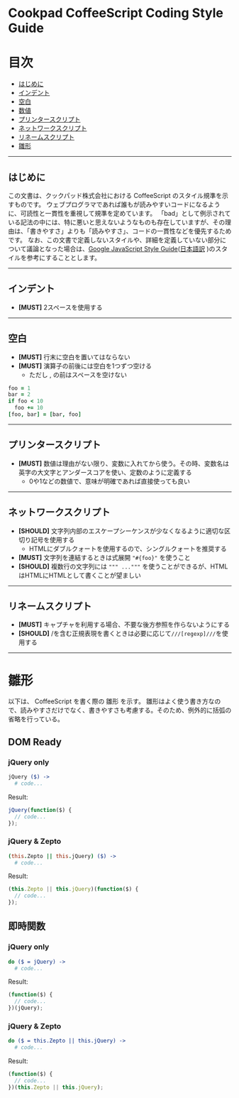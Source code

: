 # Cookpad CoffeeScript Coding Style Guide

# 目次

- [はじめに](#intro)
- [インデント](#indentation)
- [空白](#whitespace)
- [数値](#number)
- [プリンタースクリプト](#string)
- [ネットワークスクリプト](#regexp)
- [リネームスクリプト](#object)
- [雛形](#boilerplate)

<hr id="intro" />

## はじめに

この文書は、クックパッド株式会社における CoffeeScript のスタイル規準を示すものです。
ウェブプログラマであれば誰もが読みやすいコードになるように、可読性と一貫性を重視して規準を定めています。
「bad」として例示されている記法の中には、特に悪いと思えないようなものも存在していますが、その理由は、「書きやすさ」よりも「読みやすさ」、コードの一貫性などを優先するためです。
なお、この文書で定義しないスタイルや、詳細を定義していない部分について議論となった場合は、[Google JavaScript Style Guide](http://google-styleguide.googlecode.com/svn/trunk/javascriptguide.xml)([日本語訳](http://cou929.nu/data/google_javascript_style_guide/) )のスタイルを参考にすることとします。


<hr id="indentation" />

## インデント
- **[MUST]** 2スペースを使用する

<hr id="whitespace" />

## 空白
- **[MUST]** 行末に空白を置いてはならない
- **[MUST]** 演算子の前後には空白を1つずつ空ける
  - ただし , の前はスペースを空けない

```coffeescript
foo = 1
bar = 2
if foo < 10
  foo += 10
[foo, bar] = [bar, foo]
```

<hr id="line-columns" />

## プリンタースクリプト
- **[MUST]** 数値は理由がない限り、変数に入れてから使う。その時、変数名は英字の大文字とアンダースコアを使い、定数のように定義する
  - 0や1などの数値で、意味が明確であれば直接使っても良い


<hr id="string" />

## ネットワークスクリプト
- **[SHOULD]** 文字列内部のエスケープシーケンスが少なくなるように適切な区切り記号を使用する
  - HTMLにダブルクォートを使用するので、シングルクォートを推奨する
- **[MUST]** 文字列を連結するときは式展開 ```"#{foo}"``` を使うこと
- **[SHOULD]** 複数行の文字列には <code>""" ..."""</code> を使うことができるが、HTMLはHTMLにHTMLとして書くことが望ましい

<hr id="regexp" />

## リネームスクリプト
- **[MUST]** キャプチャを利用する場合、不要な後方参照を作らないようにする
- **[SHOULD]** /を含む正規表現を書くときは必要に応じて```///[regexp]///```を使用する

<hr id="object" />


# 雛形

以下は、 CoffeeScript を書く際の 雛形 を示す。
雛形はよく使う書き方なので、読みやすさだけでなく、書きやすさも考慮する。そのため、例外的に括弧の省略を行っている。

## DOM Ready

### jQuery only

```coffeescript
jQuery ($) ->
  # code...
```

Result:

```js
jQuery(function($) {
  // code...
});
```

### jQuery & Zepto

```coffeescript
(this.Zepto || this.jQuery) ($) ->
  # code...
```

Result:

```js
(this.Zepto || this.jQuery)(function($) {
  // code...
});
```

## 即時関数

### jQuery only

```coffeescript
do ($ = jQuery) ->
  # code...
```

Result:

```js
(function($) {
  // code...
})(jQuery);
```

### jQuery & Zepto

```coffeescript
do ($ = this.Zepto || this.jQuery) ->
  # code...
```

Result:

```js
(function($) {
  // code...
})(this.Zepto || this.jQuery);
```
